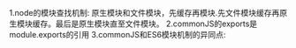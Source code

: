 1.node的模块查找机制:
  原生模块和文件模块，先缓存再模块.先文件模块缓存再原生模块缓存。最后是原生模块直至文件模块。
2.commonJS的exports是module.exports的引用
3.commonJS和ES6模块机制的异同点: